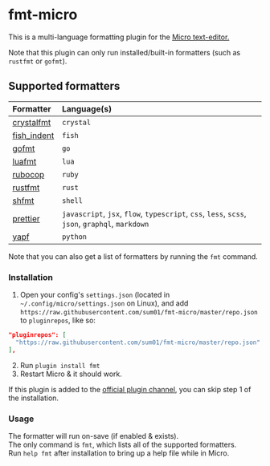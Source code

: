 # fmt-micro
This is a multi-language formatting plugin for the [Micro text-editor.](https://github.com/zyedidia/micro)

Note that this plugin can only run installed/built-in formatters (such as `rustfmt` or `gofmt`).

## Supported formatters

|Formatter|Language(s)
|:---|:---
|[crystalfmt](https://github.com/crystal-lang/crystal)|`crystal`
|[fish_indent](https://fishshell.com/docs/current/commands.html#fish_indent)|`fish`
|[gofmt](https://golang.org/cmd/gofmt/)|`go`
|[luafmt](https://github.com/trixnz/lua-fmt)|`lua`
|[rubocop](https://github.com/bbatsov/rubocop)|`ruby`
|[rustfmt](https://github.com/rust-lang-nursery/rustfmt)|`rust`
|[shfmt](https://github.com/mvdan/sh)|`shell`
|[prettier](https://github.com/prettier/prettier)|`javascript`, `jsx`, `flow`, `typescript`, `css`, `less`, `scss`, `json`, `graphql`, `markdown`
|[yapf](https://github.com/google/yapf)|`python`

Note that you can also get a list of formatters by running the `fmt` command.

### Installation
1. Open your config's `settings.json` (located in `~/.config/micro/settings.json` on Linux), and add `https://raw.githubusercontent.com/sum01/fmt-micro/master/repo.json` to `pluginrepos`, like so:
  ```json
  "pluginrepos": [
    "https://raw.githubusercontent.com/sum01/fmt-micro/master/repo.json"
  ],
  ```
2. Run `plugin install fmt`
3. Restart Micro & it should work.

If this plugin is added to the [official plugin channel](https://github.com/micro-editor/plugin-channel), you can skip step 1 of the installation.

### Usage
The formatter will run on-save (if enabled & exists).  
The only command is `fmt`, which lists all of the supported formatters.  
Run `help fmt` after installation to bring up a help file while in Micro.
